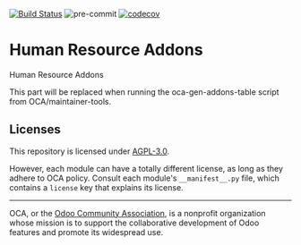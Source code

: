 [![Build Status](https://travis-ci.com/open-synergy/opnsynid-hr.svg?branch=8.0)](https://travis-ci.com/open-synergy/opnsynid-hr)
![pre-commit](https://github.com/open-synergy/opnsynid-hr/actions/workflows/pre-commit.yml/badge.svg)
[![codecov](https://codecov.io/gh/open-synergy/opnsynid-hr/branch/8.0/graph/badge.svg)](https://codecov.io/gh/open-synergy/opnsynid-hr)

<!-- /!\ do not modify above this line -->

# Human Resource Addons

Human Resource Addons

<!-- /!\ do not modify below this line -->

<!-- prettier-ignore-start -->

[//]: # (addons)

This part will be replaced when running the oca-gen-addons-table script from OCA/maintainer-tools.

[//]: # (end addons)

<!-- prettier-ignore-end -->

## Licenses

This repository is licensed under [AGPL-3.0](LICENSE).

However, each module can have a totally different license, as long as they adhere to OCA
policy. Consult each module's `__manifest__.py` file, which contains a `license` key
that explains its license.

----

OCA, or the [Odoo Community Association](http://odoo-community.org/), is a nonprofit
organization whose mission is to support the collaborative development of Odoo features
and promote its widespread use.
